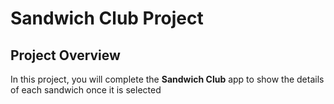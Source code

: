 # Sandwich Club Project 
## Project Overview
In this project, you will complete the **Sandwich Club** app to
show the details of each sandwich once it is selected

